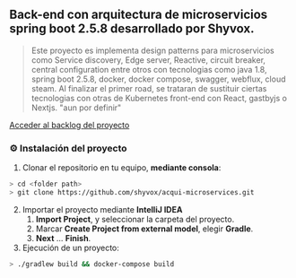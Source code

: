 ## Back-end con arquitectura de microservicios spring boot 2.5.8 desarrollado por Shyvox.
> Este proyecto es implementa design patterns para microservicios como 
> Service discovery, Edge server, Reactive, circuit breaker, central configuration entre otros
> con tecnologias como java 1.8, spring boot 2.5.8, docker, docker compose, swagger, webflux, cloud steam.
> Al finalizar el primer road, se trataran de sustituir ciertas tecnologias con otras de Kubernetes
> front-end con React, gastbyjs o Nextjs. "aun por definir"

[Acceder al backlog del proyecto](https://github.com/users/shyvox/projects/4)


### :gear: Instalación del proyecto
1. Clonar el repositorio en tu equipo, **mediante consola**:
```sh
> cd <folder path>
> git clone https://github.com/shyvox/acqui-microservices.git
```
2. Importar el proyecto mediante **IntelliJ IDEA**
   1. **Import Project**, y seleccionar la carpeta del proyecto.
   1. Marcar **Create Project from external model**, elegir **Gradle**.
   1. **Next** … **Finish**.   
3. Ejecución de un proyecto:
```sh
> ./gradlew build && docker-compose build
```
